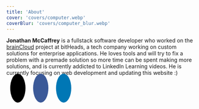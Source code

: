 ```yaml
---
title: 'About'
cover: 'covers/computer.webp'
coverBlur: 'covers/computer_blur.webp'
---
```


<style>

.fa {
	padding: 20px;
	font-size: 30px;
	width: 70px;
	text-align: center;
	text-decoration: none;
	margin: 5px 10px;
	border-radius: 50%;

}

.fa:hover {
	opacity: 0.7;
}

.fa-facebook {
  background: #3B5998;
}

.fa-github {
	background: #000;
}

.fa-linkedin {
	background: #0077b5;
}


</style>

**Jonathan McCaffrey** is a fullstack software developer who worked on the [brainCloud](https://getbraincloud.com/) project at bitHeads, a tech company working on custom solutions for enterprise applications. He loves tools and will try to fix a problem with a premade solution so more time can be spent making more solutions, and is currently addicted to LinkedIn Learning videos. He is currently focusing on web development and updating this website :)

<a href="https://github.com/JonathanMcCaffrey" class="fa fa-github"></a>
<a href="https://www.facebook.com/jonathan.mccaffrey.50" class="fa fa-facebook" ></a>
<a href="https://www.linkedin.com/in/jonmcc/" class="fa fa-linkedin"></a>
